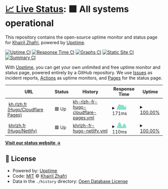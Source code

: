 # [📈 Live Status](https://status.khairilzhafri.com): <!--live status--> **🟩 All systems operational**

This repository contains the open-source uptime monitor and status page for [Khairil Zhafri](https://khrlzh.fr), powered by [Upptime](https://github.com/upptime/upptime).

[![Uptime CI](https://github.com/khrlzhfr/upptime/workflows/Uptime%20CI/badge.svg)](https://github.com/khrlzhfr/upptime/actions?query=workflow%3A%22Uptime+CI%22)
[![Response Time CI](https://github.com/khrlzhfr/upptime/workflows/Response%20Time%20CI/badge.svg)](https://github.com/khrlzhfr/upptime/actions?query=workflow%3A%22Response+Time+CI%22)
[![Graphs CI](https://github.com/khrlzhfr/upptime/workflows/Graphs%20CI/badge.svg)](https://github.com/khrlzhfr/upptime/actions?query=workflow%3A%22Graphs+CI%22)
[![Static Site CI](https://github.com/khrlzhfr/upptime/workflows/Static%20Site%20CI/badge.svg)](https://github.com/khrlzhfr/upptime/actions?query=workflow%3A%22Static+Site+CI%22)
[![Summary CI](https://github.com/khrlzhfr/upptime/workflows/Summary%20CI/badge.svg)](https://github.com/khrlzhfr/upptime/actions?query=workflow%3A%22Summary+CI%22)

With [Upptime](https://upptime.js.org), you can get your own unlimited and free uptime monitor and status page, powered entirely by a GitHub repository. We use [Issues](https://github.com/khrlzhfr/upptime/issues) as incident reports, [Actions](https://github.com/khrlzhfr/upptime/actions) as uptime monitors, and [Pages](https://status.khairilzhafri.com) for the status page.

<!--start: status pages-->
<!-- This summary is generated by Upptime (https://github.com/upptime/upptime) -->
<!-- Do not edit this manually, your changes will be overwritten -->
<!-- prettier-ignore -->
| URL | Status | History | Response Time | Uptime |
| --- | ------ | ------- | ------------- | ------ |
| <img alt="" src="https://icons.duckduckgo.com/ip3/kh.rlzh.fr.ico" height="13"> [kh.rlzh.fr (Hugo/Cloudflare Pages)](https://kh.rlzh.fr/?ref=upptime) | 🟩 Up | [kh-rlzh-fr-hugo-cloudflare-pages.yml](https://github.com/khrlzhfr/upptime/commits/HEAD/history/kh-rlzh-fr-hugo-cloudflare-pages.yml) | <details><summary><img alt="Response time graph" src="./graphs/kh-rlzh-fr-hugo-cloudflare-pages/response-time-week.png" height="20"> 171ms</summary><br><a href="https://status.khairilzhafri.com/history/kh-rlzh-fr-hugo-cloudflare-pages"><img alt="Response time 181" src="https://img.shields.io/endpoint?url=https%3A%2F%2Fraw.githubusercontent.com%2Fkhrlzhfr%2Fupptime%2FHEAD%2Fapi%2Fkh-rlzh-fr-hugo-cloudflare-pages%2Fresponse-time.json"></a><br><a href="https://status.khairilzhafri.com/history/kh-rlzh-fr-hugo-cloudflare-pages"><img alt="24-hour response time 176" src="https://img.shields.io/endpoint?url=https%3A%2F%2Fraw.githubusercontent.com%2Fkhrlzhfr%2Fupptime%2FHEAD%2Fapi%2Fkh-rlzh-fr-hugo-cloudflare-pages%2Fresponse-time-day.json"></a><br><a href="https://status.khairilzhafri.com/history/kh-rlzh-fr-hugo-cloudflare-pages"><img alt="7-day response time 171" src="https://img.shields.io/endpoint?url=https%3A%2F%2Fraw.githubusercontent.com%2Fkhrlzhfr%2Fupptime%2FHEAD%2Fapi%2Fkh-rlzh-fr-hugo-cloudflare-pages%2Fresponse-time-week.json"></a><br><a href="https://status.khairilzhafri.com/history/kh-rlzh-fr-hugo-cloudflare-pages"><img alt="30-day response time 181" src="https://img.shields.io/endpoint?url=https%3A%2F%2Fraw.githubusercontent.com%2Fkhrlzhfr%2Fupptime%2FHEAD%2Fapi%2Fkh-rlzh-fr-hugo-cloudflare-pages%2Fresponse-time-month.json"></a><br><a href="https://status.khairilzhafri.com/history/kh-rlzh-fr-hugo-cloudflare-pages"><img alt="1-year response time 181" src="https://img.shields.io/endpoint?url=https%3A%2F%2Fraw.githubusercontent.com%2Fkhrlzhfr%2Fupptime%2FHEAD%2Fapi%2Fkh-rlzh-fr-hugo-cloudflare-pages%2Fresponse-time-year.json"></a></details> | <details><summary><a href="https://status.khairilzhafri.com/history/kh-rlzh-fr-hugo-cloudflare-pages">100.00%</a></summary><a href="https://status.khairilzhafri.com/history/kh-rlzh-fr-hugo-cloudflare-pages"><img alt="All-time uptime 100.00%" src="https://img.shields.io/endpoint?url=https%3A%2F%2Fraw.githubusercontent.com%2Fkhrlzhfr%2Fupptime%2FHEAD%2Fapi%2Fkh-rlzh-fr-hugo-cloudflare-pages%2Fuptime.json"></a><br><a href="https://status.khairilzhafri.com/history/kh-rlzh-fr-hugo-cloudflare-pages"><img alt="24-hour uptime 100.00%" src="https://img.shields.io/endpoint?url=https%3A%2F%2Fraw.githubusercontent.com%2Fkhrlzhfr%2Fupptime%2FHEAD%2Fapi%2Fkh-rlzh-fr-hugo-cloudflare-pages%2Fuptime-day.json"></a><br><a href="https://status.khairilzhafri.com/history/kh-rlzh-fr-hugo-cloudflare-pages"><img alt="7-day uptime 100.00%" src="https://img.shields.io/endpoint?url=https%3A%2F%2Fraw.githubusercontent.com%2Fkhrlzhfr%2Fupptime%2FHEAD%2Fapi%2Fkh-rlzh-fr-hugo-cloudflare-pages%2Fuptime-week.json"></a><br><a href="https://status.khairilzhafri.com/history/kh-rlzh-fr-hugo-cloudflare-pages"><img alt="30-day uptime 100.00%" src="https://img.shields.io/endpoint?url=https%3A%2F%2Fraw.githubusercontent.com%2Fkhrlzhfr%2Fupptime%2FHEAD%2Fapi%2Fkh-rlzh-fr-hugo-cloudflare-pages%2Fuptime-month.json"></a><br><a href="https://status.khairilzhafri.com/history/kh-rlzh-fr-hugo-cloudflare-pages"><img alt="1-year uptime 100.00%" src="https://img.shields.io/endpoint?url=https%3A%2F%2Fraw.githubusercontent.com%2Fkhrlzhfr%2Fupptime%2FHEAD%2Fapi%2Fkh-rlzh-fr-hugo-cloudflare-pages%2Fuptime-year.json"></a></details>
| <img alt="" src="https://icons.duckduckgo.com/ip3/khrlzh.fr.ico" height="13"> [khrlzh.fr (Hugo/Netlify)](https://khrlzh.fr/?ref=upptime) | 🟩 Up | [khrlzh-fr-hugo-netlify.yml](https://github.com/khrlzhfr/upptime/commits/HEAD/history/khrlzh-fr-hugo-netlify.yml) | <details><summary><img alt="Response time graph" src="./graphs/khrlzh-fr-hugo-netlify/response-time-week.png" height="20"> 110ms</summary><br><a href="https://status.khairilzhafri.com/history/khrlzh-fr-hugo-netlify"><img alt="Response time 141" src="https://img.shields.io/endpoint?url=https%3A%2F%2Fraw.githubusercontent.com%2Fkhrlzhfr%2Fupptime%2FHEAD%2Fapi%2Fkhrlzh-fr-hugo-netlify%2Fresponse-time.json"></a><br><a href="https://status.khairilzhafri.com/history/khrlzh-fr-hugo-netlify"><img alt="24-hour response time 108" src="https://img.shields.io/endpoint?url=https%3A%2F%2Fraw.githubusercontent.com%2Fkhrlzhfr%2Fupptime%2FHEAD%2Fapi%2Fkhrlzh-fr-hugo-netlify%2Fresponse-time-day.json"></a><br><a href="https://status.khairilzhafri.com/history/khrlzh-fr-hugo-netlify"><img alt="7-day response time 110" src="https://img.shields.io/endpoint?url=https%3A%2F%2Fraw.githubusercontent.com%2Fkhrlzhfr%2Fupptime%2FHEAD%2Fapi%2Fkhrlzh-fr-hugo-netlify%2Fresponse-time-week.json"></a><br><a href="https://status.khairilzhafri.com/history/khrlzh-fr-hugo-netlify"><img alt="30-day response time 141" src="https://img.shields.io/endpoint?url=https%3A%2F%2Fraw.githubusercontent.com%2Fkhrlzhfr%2Fupptime%2FHEAD%2Fapi%2Fkhrlzh-fr-hugo-netlify%2Fresponse-time-month.json"></a><br><a href="https://status.khairilzhafri.com/history/khrlzh-fr-hugo-netlify"><img alt="1-year response time 141" src="https://img.shields.io/endpoint?url=https%3A%2F%2Fraw.githubusercontent.com%2Fkhrlzhfr%2Fupptime%2FHEAD%2Fapi%2Fkhrlzh-fr-hugo-netlify%2Fresponse-time-year.json"></a></details> | <details><summary><a href="https://status.khairilzhafri.com/history/khrlzh-fr-hugo-netlify">100.00%</a></summary><a href="https://status.khairilzhafri.com/history/khrlzh-fr-hugo-netlify"><img alt="All-time uptime 100.00%" src="https://img.shields.io/endpoint?url=https%3A%2F%2Fraw.githubusercontent.com%2Fkhrlzhfr%2Fupptime%2FHEAD%2Fapi%2Fkhrlzh-fr-hugo-netlify%2Fuptime.json"></a><br><a href="https://status.khairilzhafri.com/history/khrlzh-fr-hugo-netlify"><img alt="24-hour uptime 100.00%" src="https://img.shields.io/endpoint?url=https%3A%2F%2Fraw.githubusercontent.com%2Fkhrlzhfr%2Fupptime%2FHEAD%2Fapi%2Fkhrlzh-fr-hugo-netlify%2Fuptime-day.json"></a><br><a href="https://status.khairilzhafri.com/history/khrlzh-fr-hugo-netlify"><img alt="7-day uptime 100.00%" src="https://img.shields.io/endpoint?url=https%3A%2F%2Fraw.githubusercontent.com%2Fkhrlzhfr%2Fupptime%2FHEAD%2Fapi%2Fkhrlzh-fr-hugo-netlify%2Fuptime-week.json"></a><br><a href="https://status.khairilzhafri.com/history/khrlzh-fr-hugo-netlify"><img alt="30-day uptime 100.00%" src="https://img.shields.io/endpoint?url=https%3A%2F%2Fraw.githubusercontent.com%2Fkhrlzhfr%2Fupptime%2FHEAD%2Fapi%2Fkhrlzh-fr-hugo-netlify%2Fuptime-month.json"></a><br><a href="https://status.khairilzhafri.com/history/khrlzh-fr-hugo-netlify"><img alt="1-year uptime 100.00%" src="https://img.shields.io/endpoint?url=https%3A%2F%2Fraw.githubusercontent.com%2Fkhrlzhfr%2Fupptime%2FHEAD%2Fapi%2Fkhrlzh-fr-hugo-netlify%2Fuptime-year.json"></a></details>

<!--end: status pages-->

[**Visit our status website →**](https://status.khairilzhafri.com)

## 📄 License

- Powered by: [Upptime](https://github.com/upptime/upptime)
- Code: [MIT](./LICENSE) © [Khairil Zhafri](https://khrlzh.fr)
- Data in the `./history` directory: [Open Database License](https://opendatacommons.org/licenses/odbl/1-0/)
